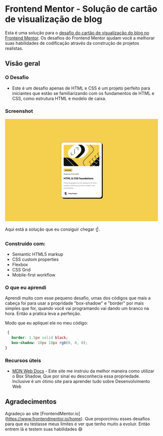 # Frontend Mentor - Solução de cartão de visualização de blog

Esta é uma solução para o [desafio do cartão de visualização do blog no Frontend Mentor](https://www.frontendmentor.io/challenges/blog-preview-card-ckPaj01IcS). Os desafios do Frontend Mentor ajudam você a melhorar suas habilidades de codificação através da construção de projetos realistas.

## Visão geral

### O Desafio

- Este é um desafio apenas de HTML e CSS é um projeto perfeito para iniciantes que estão se familiarizando com os fundamentos de HTML e CSS, como estrutura HTML e modelo de caixa.

### Screenshot

![](/design/desktop-design.jpg)

Aqui está a solução que eu consiguir chegar ☝️.


### Construído com:

- Semantic HTML5 markup
- CSS custom properties
- Flexbox
- CSS Grid
- Mobile-first workflow

### O que eu aprendi

Aprendi muito com esse pequeno desafio, umas dos códigos que mais a cabeça foi para usar a propridade "box-shadow" e "border" por mais simples que for, quando você vai programando vai dando um branco na hora. Então a pratica leva a perfeição.

Modo que eu apliquei ele no meu código:

```css
 {
   border: 1.5px solid black;
   box-shadow: 10px 10px rgb(0, 0, 0);
}
```

### Recursos úteis

- [MDN Web Docs](https://developer.mozilla.org/pt-BR/) - Este site me instruiu da melhor maneira como utilizar o Box Shadow, Que por sinal eu desconhecia essa propriedade. Inclusive é um ótimo site para aprender tudo sobre Desenvolvimento Web

## Agradecimentos

Agradeço ao site [FrontendMentor.io] (https://www.frontendmentor.io/home). Que proporcinou esses desafios para que eu
testasse meus limites e ver que tenho muito a evoluir. Então entrem lá e testem suas habilidades 😄

